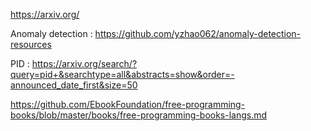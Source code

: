 https://arxiv.org/

Anomaly detection : https://github.com/yzhao062/anomaly-detection-resources


PID : https://arxiv.org/search/?query=pid+&searchtype=all&abstracts=show&order=-announced_date_first&size=50

https://github.com/EbookFoundation/free-programming-books/blob/master/books/free-programming-books-langs.md
